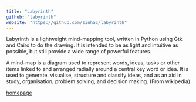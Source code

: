 ```yaml
---
title: "Labyrinth"
github: "labyrinth"
website: "https://github.com/sinhac/labyrinth"
---
```


Labyrinth is a lightweight mind-mapping tool, written in Python using Gtk and Cairo to do the drawing. It is intended to be as light and intuitive as possible, but still provide a wide range of powerful features.

A mind-map is a diagram used to represent words, ideas, tasks or other items linked to and arranged radially around a central key word or idea. It is used to generate, visualise, structure and classify ideas, and as an aid in study, organisation, problem solving, and decision making. (From wikipedia)  
  
[homepage](https://people.gnome.org/~dscorgie/labyrinth.html)
